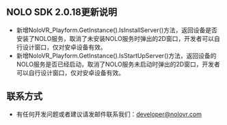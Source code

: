 
## NOLO SDK 2.0.18更新说明 
* 新增NoloVR_Playform.GetInstance().IsInstallServer()方法，返回设备是否安装了NOLO服务，取消了未安装NOLO服务时弹出的2D窗口，开发者可以自行设计窗口，仅对安卓设备有效。
* 新增NoloVR_Playform.GetInstance().IsStartUpServer()方法，返回设备的NOLO服务是否已经启动，取消了NOLO服务未启动时弹出的2D窗口，开发者可以自行设计窗口，仅对安卓设备有效。


## 联系方式
* 有任何开发问题或者建议请发邮件联系我们：developer@nolovr.com 